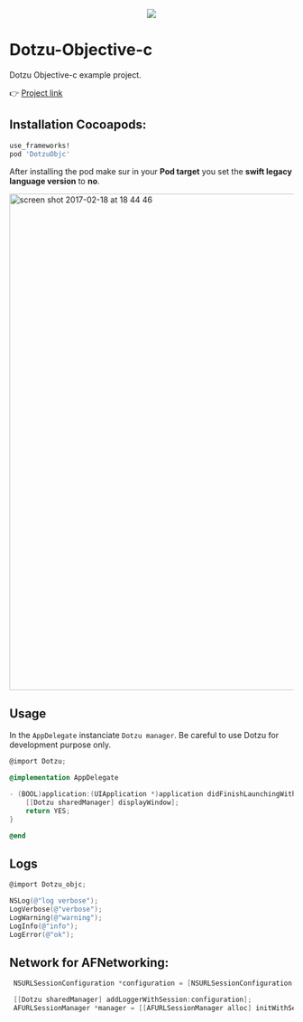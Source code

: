 <p align="center">
  <img src ="https://cloud.githubusercontent.com/assets/3276768/22606144/035a4a28-ea53-11e6-8359-323c214c2439.png"/>
</p>

# Dotzu-Objective-c
Dotzu Objective-c example project.

👉 [Project link](https://github.com/remirobert/Dotzu)

## Installation Cocoapods:
```Ruby
use_frameworks!
pod 'DotzuObjc'
```

After installing the pod make sur in your **Pod target** you set the **swift legacy language version** to **no**.

<img width="879" alt="screen shot 2017-02-18 at 18 44 46" src="https://cloud.githubusercontent.com/assets/3276768/23095660/afc21adc-f60d-11e6-80b6-11c0b241b6ec.png">

## Usage

In the `AppDelegate` instanciate `Dotzu manager`.
Be careful to use Dotzu for development purpose only.

```Objective-c
@import Dotzu;

@implementation AppDelegate

- (BOOL)application:(UIApplication *)application didFinishLaunchingWithOptions:(NSDictionary *)launchOptions {
    [[Dotzu sharedManager] displayWindow];
    return YES;
}

@end
```

## Logs
```Objective-c
@import Dotzu_objc;

NSLog(@"log verbose");
LogVerbose(@"verbose");
LogWarning(@"warning");
LogInfo(@"info");
LogError(@"ok");
```

## Network for AFNetworking:

```Objective-c
 NSURLSessionConfiguration *configuration = [NSURLSessionConfiguration defaultSessionConfiguration];

 [[Dotzu sharedManager] addLoggerWithSession:configuration];
 AFURLSessionManager *manager = [[AFURLSessionManager alloc] initWithSessionConfiguration:configuration];
```
